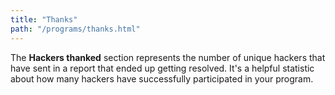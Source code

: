 ```yaml
---
title: "Thanks"
path: "/programs/thanks.html"
---
```


The **Hackers thanked** section represents the number of unique hackers that have sent in a report that ended up getting resolved. It's a helpful statistic about how many hackers have successfully participated in your program. 
